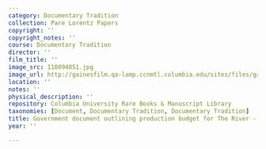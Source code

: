 ```yaml
---
category: Documentary Tradition
collection: Pare Lorentz Papers
copyright: ''
copyright_notes: ''
course: Documentary Tradition
director: ''
film_title: ''
image_src: 110094051.jpg
image_url: http://gainesfilm.qa-lamp.ccnmtl.columbia.edu/sites/files/gainesfilm/images/110094051.jpg
location: ''
notes: ''
physical_description: ''
repository: Columbia University Rare Books & Manuscript Library
taxonomies: [Document, Documentary Tradition, Documentary Tradition]
title: Government document outlining production budget for The River - Page 3 of 4
year: ''

---
```

